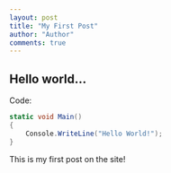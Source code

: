```yaml
--- 
layout: post
title: "My First Post"
author: "Author"
comments: true
---
```


## Hello world...

Code:

```cs
static void Main() 
{
    Console.WriteLine("Hello World!");
}
```

This is my first post on the site!